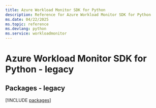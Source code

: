 ```yaml
---
title: Azure Workload Monitor SDK for Python
description: Reference for Azure Workload Monitor SDK for Python
ms.date: 04/22/2025
ms.topic: reference
ms.devlang: python
ms.service: workloadmonitor
---
```

# Azure Workload Monitor SDK for Python - legacy
## Packages - legacy
[!INCLUDE [packages](workload-monitor-index.md)]